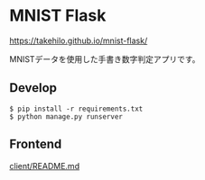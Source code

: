 # MNIST Flask

https://takehilo.github.io/mnist-flask/

MNISTデータを使用した手書き数字判定アプリです。

## Develop
```
$ pip install -r requirements.txt
$ python manage.py runserver
```

## Frontend
[client/README.md](https://github.com/takehilo/mnist-flask/blob/master/client/README.md)
